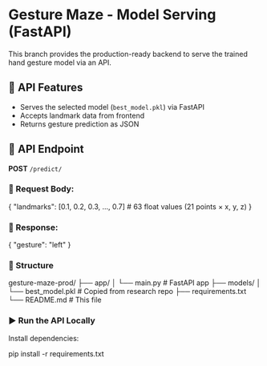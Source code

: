 # Gesture Maze - Model Serving (FastAPI)

This branch provides the production-ready backend to serve the trained hand gesture model via an API.

## 🚀 API Features

- Serves the selected model (`best_model.pkl`) via FastAPI
- Accepts landmark data from frontend
- Returns gesture prediction as JSON

## 🔁 API Endpoint

**POST** `/predict/`

### 🔸 Request Body:

{
  "landmarks": [0.1, 0.2, 0.3, ..., 0.7]  # 63 float values (21 points × x, y, z)
}

### 🔸 Response:

{
  "gesture": "left"
}

### 📁 Structure

gesture-maze-prod/
├── app/
│   └── main.py              # FastAPI app
├── models/
│   └── best_model.pkl       # Copied from research repo
├── requirements.txt
└── README.md                # This file


### ▶️ Run the API Locally

Install dependencies:

pip install -r requirements.txt
